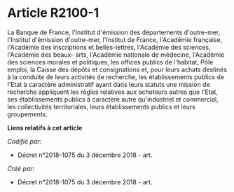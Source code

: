 # Article R2100-1

La Banque de France, l'Institut d'émission des départements d'outre-mer, l'Institut d'émission d'outre-mer, l'Institut de
France, l'Académie française, l'Académie des inscriptions et belles-lettres, l'Académie des sciences, l'Académie des beaux-
arts, l'Académie nationale de médecine, l'Académie des sciences morales et politiques, les offices publics de l'habitat, Pôle
emploi, la Caisse des dépôts et consignations et, pour leurs achats destinés à la conduite de leurs activités de recherche,
les établissements publics de l'Etat à caractère administratif ayant dans leurs statuts une mission de recherche appliquent
les règles relatives aux acheteurs autres que l'Etat, ses établissements publics à caractère autre qu'industriel et
commercial, les collectivités territoriales, leurs établissements publics et leurs groupements.

**Liens relatifs à cet article**

_Codifié par_:

  - Décret n°2018-1075 du 3 décembre 2018 - art.

_Créé par_:

  - Décret n°2018-1075 du 3 décembre 2018 - art.
